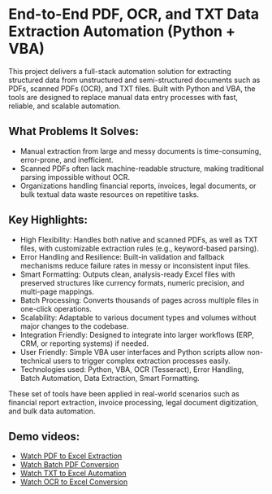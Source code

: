 # End-to-End PDF, OCR, and TXT Data Extraction Automation (Python + VBA)

This project delivers a full-stack automation solution for extracting structured data from unstructured and semi-structured documents such as PDFs, scanned PDFs (OCR), and TXT files.
Built with Python and VBA, the tools are designed to replace manual data entry processes with fast, reliable, and scalable automation.

## What Problems It Solves:

- Manual extraction from large and messy documents is time-consuming, error-prone, and inefficient.
- Scanned PDFs often lack machine-readable structure, making traditional parsing impossible without OCR.
- Organizations handling financial reports, invoices, legal documents, or bulk textual data waste resources on repetitive tasks.

## Key Highlights:

- High Flexibility: Handles both native and scanned PDFs, as well as TXT files, with customizable extraction rules (e.g., keyword-based parsing).
- Error Handling and Resilience: Built-in validation and fallback mechanisms reduce failure rates in messy or inconsistent input files.
- Smart Formatting: Outputs clean, analysis-ready Excel files with preserved structures like currency formats, numeric precision, and multi-page mappings.
- Batch Processing: Converts thousands of pages across multiple files in one-click operations.
- Scalability: Adaptable to various document types and volumes without major changes to the codebase.
- Integration Friendly: Designed to integrate into larger workflows (ERP, CRM, or reporting systems) if needed.
- User Friendly: Simple VBA user interfaces and Python scripts allow non-technical users to trigger complex extraction processes easily.
- Technologies used: Python, VBA, OCR (Tesseract), Error Handling, Batch Automation, Data Extraction, Smart Formatting.

These set of tools have been applied in real-world scenarios such as financial report extraction, invoice processing, legal document digitization, and bulk data automation.

## Demo videos:

- [Watch PDF to Excel Extraction](https://youtu.be/9AGUcfkg3ko)
- [Watch Batch PDF Conversion](https://youtu.be/PmWqi4grKsg)
- [Watch TXT to Excel Automation](https://youtu.be/YdHy_-WE9gI)
- [Watch OCR to Excel Conversion](https://youtu.be/fPSwsV4FJf4)

